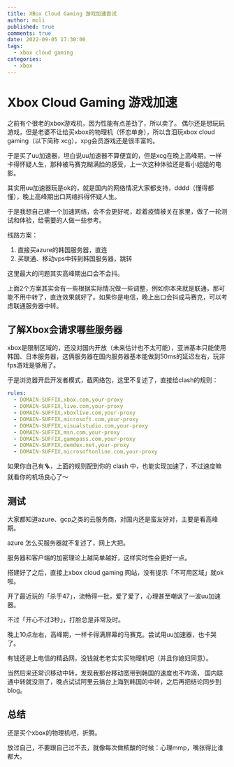 ```yaml
---
title: XBox Cloud Gaming 游戏加速尝试
author: moli
published: true
comments: true
date: 2022-09-05 17:30:00
tags:
  - xbox cloud gaming
categories:
  - xbox
---
```


# Xbox Cloud Gaming 游戏加速

之前有个很老的xbox游戏机，因为性能有点差劲了，所以卖了。
偶尔还是想玩玩游戏，但是老婆不让给买xbox的物理机（怀恋单身），所以含泪玩xbox cloud gaming（以下简称 xcg），xpg会员游戏还是很丰富的。

于是买了uu加速器，坦白说uu加速器不算便宜的，但是xcg在晚上高峰期，一样卡得怀疑人生，那种被马赛克糊满脸的感受，上一次这种体验还是看小姐姐的电影。

其实用uu加速器玩是ok的，就是国内的网络情况大家都支持，dddd（懂得都懂），晚上高峰期出口网络抖得怀疑人生。

于是我想自己建一个加速网络，会不会更好呢，趁着疫情被关在家里，做了一轮测试和体验，给需要的人做一些参考。

线路方案：

1. 直接买azure的韩国服务器，直连
2. 买联通、移动vps中转到韩国服务器，跳转

这里最大的问题其实高峰期出口会不会抖。

上面2个方案其实会有一些根据实际情况做一些调整，例如你本来就是联通，那可能不用中转了，直连效果就好了。如果你是电信，晚上出口会抖成马赛克，可以考虑联通服务器中转。

## 了解Xbox会请求哪些服务器

xbox是限制区域的，还没对国内开放（未来估计也不太可能），亚洲基本只能使用 韩国、日本服务器，这俩服务器在国内服务器基本能做到50ms的延迟左右，玩非fps游戏是够用了。

于是浏览器开启开发者模式，截网络包，这里不复述了，直接给clash的规则：

```yaml
rules:
  - DOMAIN-SUFFIX,xbox.com,your-proxy
  - DOMAIN-SUFFIX,live.com,your-proxy
  - DOMAIN-SUFFIX,xboxlive.com,your-proxy
  - DOMAIN-SUFFIX,microsoft.com,your-proxy
  - DOMAIN-SUFFIX,visualstudio.com,your-proxy
  - DOMAIN-SUFFIX,msn.com,your-proxy
  - DOMAIN-SUFFIX,gamepass.com,your-proxy
  - DOMAIN-SUFFIX,demdex.net,your-proxy
  - DOMAIN-SUFFIX,microsoftonline.com,your-proxy
```

如果你自己有🪜，上面的规则配到你的 clash 中，也能实现加速了，不过速度嘛就看你的机场良心了～

## 测试

大家都知道azure、gcp之类的云服务商，对国内还是蛮友好对，主要是看高峰期。

azure 怎么买服务器就不复述了，网上大把。

服务器和客户端的加密理论上越简单越好，这样实时性会更好一点。

搭建好了之后，直接上xbox cloud gaming 网站，没有提示「不可用区域」就ok啦。

开了最近玩的「杀手47」，流畅得一批，爱了爱了，心理甚至嘲讽了一波uu加速器。

不过「开心不过3秒」，打脸总是非常及时。

晚上10点左右，高峰期，一样卡得满屏幕的马赛克。尝试用uu加速器，也卡哭了。

有钱还是上电信的精品网，没钱就老老实实买物理机吧（并且你媳妇同意）。

当然后来还常识移动中转，发现我那台移动宽带到韩国的速度也不咋滴，
国内联通中转就没测了，晚点试试阿里云搞台上海到韩国的中转，之后再把结论同步到blog。

## 总结

还是买个xbox的物理机吧，折腾。

放过自己，不要跟自己过不去，就像每次做核酸的时候：心理mmp，嘴张得比谁都大。
